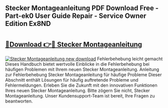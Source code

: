 ## Stecker Montageanleitung PDF Download Free - Part-ek0 User Guide Repair - Service Owner Edition Ex8ND

# <h2><a href="http://df8a3qz.blite.top/?on=Stecker+Montageanleitung">🔗Download 👉🔴 Stecker Montageanleitung</a></h2>

[![Stecker Montageanleitung new download](https://i.imgur.com/lujVjoI.png)](http://df8a3qz.blite.top/?on=Stecker+Montageanleitung)
Fehlerbehebung leicht gemacht Dieses Handbuch bietet wertvolle Einblicke in die Fehlerbehebung bei häufigen Problemen mit Ihrem neuen Stecker Montageanleitung. Anleitung zur Fehlerbehebung Stecker Montageanleitung für häufige Probleme Dieser Abschnitt enthält Lösungen für häufig auftretende Probleme und Fehlermeldungen. Erleben Sie die Zukunft mit den innovativen Funktionen Ihres neuen Stecker Montageanleitung. Bitte zögern Sie nicht, Stecker Montageanleitung. Unser Kundensupport-Team ist bereit, Ihre Fragen zu beantworten.
